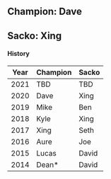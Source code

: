 ## Champion: Dave

## Sacko: Xing

#### History



| Year | Champion  | Sacko |
| ---  | ---       | ---   |
| 2021 | TBD       | TBD   |
| 2020 | Dave      | Xing  |
| 2019 | Mike      | Ben   |
| 2018 | Kyle      | Xing  |
| 2017 | Xing      | Seth  |
| 2016 | Aure      | Joe   |
| 2015 | Lucas     | David |
| 2014 | Dean*     | David |